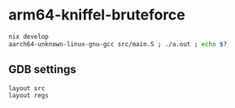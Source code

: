 # arm64-kniffel-bruteforce

```bash
nix develop
aarch64-unknown-linux-gnu-gcc src/main.S ; ./a.out ; echo $?
```

## GDB settings

```
layout src
layout regs
```